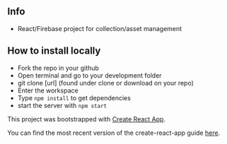 ## Info
- React/Firebase project for collection/asset management

## How to install locally
- Fork the repo in your github
- Open terminal and go to your development folder
- git clone [url] (found under clone or download on your repo)
- Enter the workspace
- Type `npm install` to get dependencies
- start the server with `npm start`


This project was bootstrapped with [Create React App](https://github.com/facebookincubator/create-react-app).

You can find the most recent version of the create-react-app guide [here](https://github.com/facebookincubator/create-react-app/blob/master/packages/react-scripts/template/README.md).
